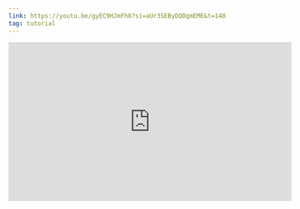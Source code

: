 ```yaml
---
link: https://youtu.be/gyEC9HJmFh8?si=aUr3SEByDQDgmEME&t=148
tag: tutorial
---
```


<iframe width="560" height="315" src="https://www.youtube.com/embed/gyEC9HJmFh8?si=zbBSzquhurZlMX48&amp;start=148" title="YouTube video player" frameborder="0" allow="accelerometer; autoplay; clipboard-write; encrypted-media; gyroscope; picture-in-picture; web-share" referrerpolicy="strict-origin-when-cross-origin" allowfullscreen></iframe>
